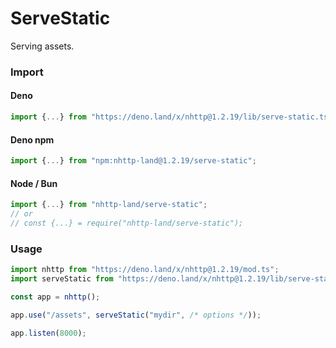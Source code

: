 # ServeStatic
Serving assets.

### Import
#### Deno
```ts
import {...} from "https://deno.land/x/nhttp@1.2.19/lib/serve-static.ts";
```
#### Deno npm
```ts
import {...} from "npm:nhttp-land@1.2.19/serve-static";
```
#### Node / Bun
```ts
import {...} from "nhttp-land/serve-static";
// or
// const {...} = require("nhttp-land/serve-static");
```

### Usage
```ts
import nhttp from "https://deno.land/x/nhttp@1.2.19/mod.ts";
import serveStatic from "https://deno.land/x/nhttp@1.2.19/lib/serve-static.ts";

const app = nhttp();

app.use("/assets", serveStatic("mydir", /* options */));

app.listen(8000);
```
